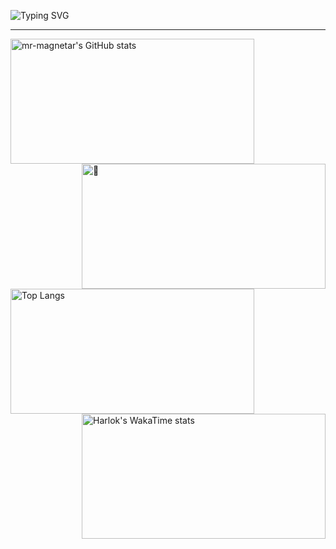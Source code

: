 

<!--
**mr-magnetar/mr-magnetar** is a ✨ _special_ ✨ repository because its `README.md` (this file) appears on your GitHub profile.

Here are some ideas to get you started:

- 🔭 I’m currently working on ...
- 🌱 I’m currently learning ...
- 👯 I’m looking to collaborate on ...
- 🤔 I’m looking for help with ...
- 💬 Ask me about ...
- 📫 How to reach me: ...
- 😄 Pronouns: ...
- ⚡ Fun fact: ...
-->

![Typing SVG](https://readme-typing-svg.herokuapp.com?font=VT323&size=48&pause=1000&random=false&width=650&height=70&lines=Hello+I'm+Pranjal+Negi%2C;An+aspiring+Full-stack+Developer)
<!--[<img align="left" width="390" alt="🦑" src="https://readme-typing-svg.herokuapp.com?font=VT323&size=48&pause=1000&random=false&width=650&height=70&lines=Hello+I'm+Pranjal+Negi%2C;An+aspiring+Full-stack+Developer" />](#)-->

---

[<img align="left" width="390" height=200 alt="mr-magnetar's GitHub stats" src="https://github-readme-stats.vercel.app/api?username=mr-magnetar"/>](#)
[<img align="right" width="390" height=200 alt="🦑" src="https://github-readme-streak-stats.herokuapp.com?user=mr-magnetar&theme=github-dark&hide_border=true&exclude_days=Sun%2CSat" />](#)
[<img align="left" width="390" height=200 alt="Top Langs" src="https://github-readme-stats.vercel.app/api/top-langs/?username=mr-magnetar" />](#)
[<img align="right" width="390" height=200 alt="Harlok's WakaTime stats" src="https://github-readme-stats.vercel.app/api/wakatime?username=mr_magnetar" />](#)









